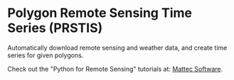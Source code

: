 # Polygon Remote Sensing Time Series (PRSTIS)
Automatically download remote sensing and weather data, and  create time series for given polygons.

Check out the "Python for Remote Sensing" tutorials at: [Mattec Software](https://www.mattecsoftware.com/remotesensing.html).
